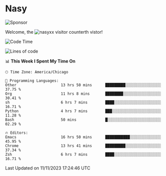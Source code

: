 # Nasy

<!--
<p align="center">
<img height="200" src="https://github-readme-stats.vercel.app/api?username=nasyxx&count_private=true&show_icons=true&theme=dracula&include_all_commits=true"/>
<img height="200" src="https://github-readme-stats.vercel.app/api/top-langs/?username=nasyxx&theme=dracula&hide=html,jupyter+notebook&count_private=true&show_icons=true"/>
</p>

  
----------------
-->

![Sponsor](https://img.shields.io/static/v1.svg?label=Sponsor&message=%E2%9D%A4&logo=GitHub&style=flat&color=pink)
 
Welcome, the ![nasyxx visitor counter](https://count.getloli.com/get/@nasyxx?theme=rule34)th vistor!
 
<!--START_SECTION:waka-->
![Code Time](http://img.shields.io/badge/Code%20Time-3%2C939%20hrs%2046%20mins-blue)

![Lines of code](https://img.shields.io/badge/From%20Hello%20World%20I%27ve%20Written-6.3%20million%20lines%20of%20code-blue)

📊 **This Week I Spent My Time On** 

```text
🕑︎ Time Zone: America/Chicago

💬 Programming Languages: 
Other                    13 hrs 50 mins      █████████░░░░░░░░░░░░░░░░   37.75 % 
Org                      11 hrs 8 mins       ████████░░░░░░░░░░░░░░░░░   30.41 % 
sh                       6 hrs 7 mins        ████░░░░░░░░░░░░░░░░░░░░░   16.71 % 
Python                   4 hrs 7 mins        ███░░░░░░░░░░░░░░░░░░░░░░   11.28 % 
Bash                     50 mins             █░░░░░░░░░░░░░░░░░░░░░░░░   02.29 % 

🔥 Editors: 
Emacs                    16 hrs 50 mins      ███████████░░░░░░░░░░░░░░   45.95 % 
Chrome                   13 hrs 41 mins      █████████░░░░░░░░░░░░░░░░   37.34 % 
Zsh                      6 hrs 7 mins        ████░░░░░░░░░░░░░░░░░░░░░   16.71 % 
```


 Last Updated on 11/11/2023 17:24:46 UTC
<!--END_SECTION:waka-->

<!-- ![visitors](https://visitor-badge.laobi.icu/badge?page_id=nasyxx.nasyxx) -->

